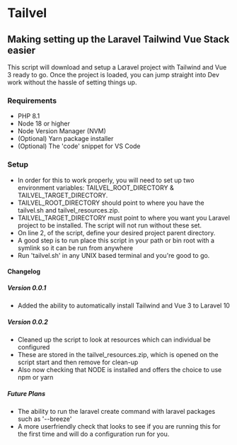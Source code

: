 # Tailvel
## Making setting up the Laravel Tailwind Vue Stack easier

This script will download and setup a Laravel project with Tailwind and Vue 3 ready to go.  Once the project is loaded, you can jump straight into Dev work without the hassle of setting things up.

### Requirements
- PHP 8.1
- Node 18 or higher
- Node Version Manager (NVM)
- (Optional) Yarn package installer
- (Optional) The 'code' snippet for VS Code

### Setup
- In order for this to work properly, you will need to set up two environment variables: TAILVEL_ROOT_DIRECTORY & TAILVEL_TARGET_DIRECTORY.
- TAILVEL_ROOT_DIRECTORY should point to where you have the tailvel.sh and tailvel_resources.zip.
- TAILVEL_TARGET_DIRECTORY must point to where you want you Laravel project to be installed.  The script will not run without these set.
- On line 2, of the script, define your desired project parent directory.
- A good step is to run place this script in your path or bin root with a symlink so it can be run from anywhere
- Run 'tailvel.sh' in any UNIX based terminal and you're good to go.

#### Changelog
##### Version 0.0.1
- Added the ability to automatically install Tailwind and Vue 3 to Laravel 10
##### Version 0.0.2
- Cleaned up the script to look at resources which can individual be configured
- These are stored in the tailvel_resources.zip, which is opened on the script start and then remove for clean-up
- Also now checking that NODE is installed and offers the choice to use npm or yarn
  
##### Future Plans
- The ability to run the laravel create command with laravel packages such as '--breeze'
- A more userfriendly check that looks to see if you are running this for the first time and will do a configuration run for you. 
